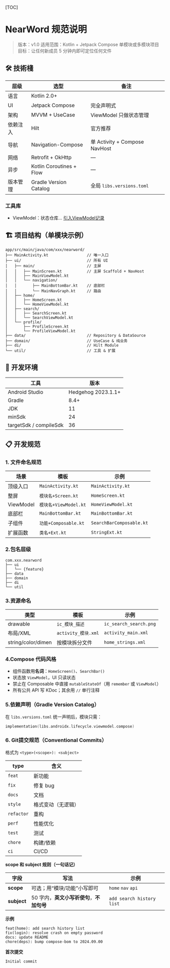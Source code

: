 [TOC]

# NearWord 规范说明

> 版本：v1.0
> 适用范围：Kotlin + Jetpack Compose 单模块或多模块项目
> 目标：让任何新成员 5 分钟内即可定位任何文件

## 🛠️ 技術棧

| 层级     | 选型                     | 备注                          |
| -------- | ------------------------ | ----------------------------- |
| 语言     | Kotlin 2.0+              |                               |
| UI       | Jetpack Compose          | 完全声明式                    |
| 架构     | MVVM + UseCase           | ViewModel 只做状态管理        |
| 依赖注入 | Hilt                     | 官方推荐                      |
| 导航     | Navigation-Compose       | 单 Activity + Compose NavHost |
| 网络     | Retrofit + OkHttp        | —                             |
| 异步     | Kotlin Coroutines + Flow | —                             |
| 版本管理 | Gradle Version Catalog   | 全局 `libs.versions.toml`     |

### 工具库

* ViewModel：状态仓库... [引入ViewModel记录](./DEVLOG.md#引入ViewModel)

## 🏗️ 项目结构（单模块示例）

```
app/src/main/java/com/xxx/nearword/
├── MainActivity.kt                 // 唯一入口
├── ui/                             // 所有 UI
│   ├── main/                       // 主屏
│   │   ├── MainScreen.kt           // 主屏 Scaffold + NavHost
│   │   ├── MainViewModel.kt
│   │   └── navigation/
│   │       ├── MainBottomBar.kt    // 底部栏
│   │       └── MainNavGraph.kt     // 路由
│   ├── home/
│   │   ├── HomeScreen.kt
│   │   └── HomeViewModel.kt
│   ├── search/
│   │   ├── SearchScreen.kt
│   │   └── SearchViewModel.kt
│   └── profile/
│       ├── ProfileScreen.kt
│       └── ProfileViewModel.kt
├── data/                           // Repository & DataSource
├── domain/                         // UseCase & 纯业务
├── di/                             // Hilt Module
└── util/                           // 工具 & 扩展
```

## 🚀 开发环境

| 工具                   | 版本               |
| ---------------------- | ------------------ |
| Android Studio         | Hedgehog 2023.1.1+ |
| Gradle                 | 8.4+               |
| JDK                    | 11                 |
| minSdk                 | 24                 |
| targetSdk / compileSdk | 36                 |

## 📋 开发规范

### 1. 文件命名规范

| 场景      | 模板                  | 示例                     |
| --------- | --------------------- | ------------------------ |
| 顶级入口  | `MainActivity.kt`     | `MainActivity.kt`        |
| 整屏      | `模块名+Screen.kt`    | `HomeScreen.kt`          |
| ViewModel | `模块名+ViewModel.kt` | `HomeViewModel.kt`       |
| 底部栏    | `MainBottomBar.kt`    | `MainBottomBar.kt`       |
| 子组件    | `功能+Composable.kt`  | `SearchBarComposable.kt` |
| 扩展函数  | `类名+Ext.kt`         | `StringExt.kt`           |

### 2.包名层级

```
com.xxx.nearword
├── ui
│   └── {feature}
├── data
├── domain
├── di
└── util
```

### 3.资源命名

| 类型               | 模板                | 示例                   |
| ------------------ | ------------------- | ---------------------- |
| drawable           | `ic_模块_描述`      | `ic_search_search.png` |
| 布局/XML           | `activity_模块.xml` | `activity_main.xml`    |
| string/color/dimen | 按模块拆分文件      | `home_strings.xml`     |

### 4.Compose 代码风格

- 组件函数用**名词**：`HomeScreen()`、`SearchBar()`
- 状态放 `ViewModel`，UI 只读状态
- 禁止在 Composable 中直接 `mutableStateOf`（用 `remember` 或 `ViewModel`）
- 所有公共 API 写 KDoc；其余用 `//` 单行注释

### 5.依赖声明（Gradle Version Catalog）

在 `libs.versions.toml` 统一声明后，模块只需：

```kotlin
implementation(libs.androidx.lifecycle.viewmodel.compose)
```

### 6. Git提交规范（Conventional Commits）

格式为 `<type>(<scope>): <subject>`

| type       | 含义               |
| ---------- | ------------------ |
| `feat`     | 新功能             |
| `fix`      | 修复 bug           |
| `docs`     | 文档               |
| `style`    | 格式变动（无逻辑） |
| `refactor` | 重构               |
| `perf`     | 性能优化           |
| `test`     | 测试               |
| `chore`    | 构建/依赖          |
| `ci`       | CI/CD              |

**scope 和 subject 规则（一句话记）**

| 字段        | 写法                                      | 示例                      |
| ----------- | ----------------------------------------- | ------------------------- |
| **scope**   | 可选；用“模块/功能”小写即可               | `home` `nav` `api`        |
| **subject** | 50 字内，**英文小写祈使句**，**不加句号** | `add search history list` |

**示例**

```
feat(home): add search history list
fix(login): resolve crash on empty password
docs: update README
chore(deps): bump compose-bom to 2024.09.00
```

**首次提交**

```
Initial commit
```
